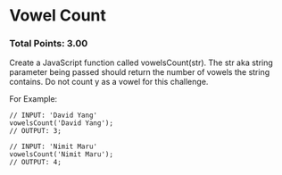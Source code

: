 # Vowel Count

### Total Points: 3.00

Create a JavaScript function called vowelsCount(str). The str aka string parameter being passed should return the number of vowels the string contains. Do not count y as a vowel for this challenge.

For Example:


```
// INPUT: 'David Yang'
vowelsCount('David Yang');
// OUTPUT: 3;
```

```
// INPUT: 'Nimit Maru'
vowelsCount('Nimit Maru');
// OUTPUT: 4;
```

